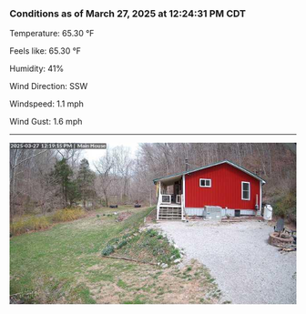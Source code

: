 ### Conditions as of March 27, 2025 at 12:24:31 PM CDT 

Temperature: 65.30 &deg;F

Feels like: 65.30 &deg;F

Humidity: 41%

Wind Direction: SSW

Windspeed: 1.1 mph

Wind Gust: 1.6 mph

---

<img src="./images/latest.jpeg"/>

